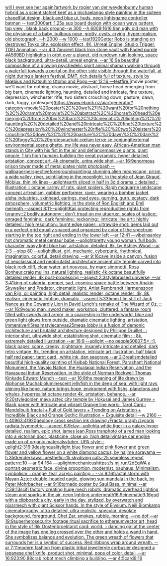 [will I ever see her again?](https://www.ebank.nz/aiartgenerator?category=will%20I%20ever%20see%20her%20again%3F)[artwork by rogier van der weyden](https://www.ebank.nz/aiartgenerator?category=artwork%20by%20rogier%20van%20der%20weyden)[bunny human hybrid as a scientist](https://www.ebank.nz/aiartgenerator?category=bunny%20human%20hybrid%20as%20a%20scientist)[chief keef as a michaelango style painting in the sixteen chapel](https://www.ebank.nz/aiartgenerator?category=chief%20keef%20as%20a%20michaelango%20style%20painting%20in%20the%20sixteen%20chapel)[flat design, black and blue ui, huds, neon lights](https://www.ebank.nz/aiartgenerator?category=flat%20design%2C%20black%20and%20blue%20ui%2C%20huds%2C%20neon%20lights)[game controller batman -- test](https://www.ebank.nz/aiartgenerator?category=game%20controller%20batman%20--%20test)[3000](https://www.ebank.nz/aiartgenerator?category=3000)[art::1.25](https://www.ebank.nz/aiartgenerator?category=art%3A%3A1.25)[a sup board design with ocean wave pattern, top view , blank back ground--w 300 --h 600](https://www.ebank.nz/aiartgenerator?category=a%20sup%20board%20design%20with%20ocean%20wave%20pattern%2C%20top%20view%20%2C%20blank%20back%20ground--w%20300%20--h%20600)[9:16](https://www.ebank.nz/aiartgenerator?category=9%3A16)[16:9](https://www.ebank.nz/aiartgenerator?category=16%3A9)[an ugly old man with the physique of a baby, bulbous nose, grotty, cysts, crying, hyper-realism, old photograph, --h 2000 --w 1000 --test](https://www.ebank.nz/aiartgenerator?category=an%20ugly%20old%20man%20with%20the%20physique%20of%20a%20baby%2C%20bulbous%20nose%2C%20grotty%2C%20cysts%2C%20crying%2C%20hyper-realism%2C%20old%20photograph%2C%20--h%202000%20--w%201000%20--test)[1920](https://www.ebank.nz/aiartgenerator?category=1920)[Getter Robo is standing on destroyed Toyko city, explosion effect, 4K, Unreal Engine, Studio Trigger, TOEI Animation, --ar 4:3](https://www.ebank.nz/aiartgenerator?category=Getter%20Robo%20is%20standing%20on%20destroyed%20Toyko%20city%2C%20explosion%20effect%2C%204K%2C%20Unreal%20Engine%2C%20Studio%20Trigger%2C%20TOEI%20Animation%2C%20--ar%204%3A3)[.7](https://www.ebank.nz/aiartgenerator?category=.7)[ancient black Iron stone vault with Faded purple #A569BD highlights in orbit over a planet, old rundown ruin looking, space black background, ultra-detail, unreal engine, --ar 16:9](https://www.ebank.nz/aiartgenerator?category=ancient%20black%20Iron%20stone%20vault%20with%20Faded%20purple%20%23A569BD%20highlights%20in%20orbit%20over%20a%20planet%2C%20old%20rundown%20ruin%20looking%2C%20space%20black%20background%2C%20ultra-detail%2C%20unreal%20engine%2C%20--ar%2016%3A9)[a beautiful composition of a glowing psychedelic spirit animal shaman walking through a waterfall towards a portal on the other side visible through the waterfall, at night during a lantern festival, DMT,  rich details full of texture, style by Mœbius and Katsuhiro Otomo and Pogo —ar 12:16 —test](https://www.ebank.nz/aiartgenerator?category=a%20beautiful%20composition%20of%20a%20glowing%20psychedelic%20spirit%20animal%20shaman%20walking%20through%20a%20waterfall%20towards%20a%20portal%20on%20the%20other%20side%20visible%20through%20the%20waterfall%2C%20at%20night%20during%20a%20lantern%20festival%2C%20DMT%2C%20%20rich%20details%20full%20of%20texture%2C%20style%20by%20M%C5%93bius%20and%20Katsuhiro%20Otomo%20and%20Pogo%20%E2%80%94ar%2012%3A16%20%E2%80%94test)[fire.](https://www.ebank.nz/aiartgenerator?category=fire.)[movie poster, we'll want for nothing, drama movie, abstract, horse head emerging from big barn, cinematic lighting, haunting, detailed and intricate, fine texture, depression, winchester rifle, two sisters crouching down,  pasture, dawn, dark, foggy, grotesque](https://www.ebank.nz/aiartgenerator?category=movie%20poster%2C%20we%27ll%20want%20for%20nothing%2C%20drama%20movie%2C%20abstract%2C%20horse%20head%20emerging%20from%20big%20barn%2C%20cinematic%20lighting%2C%20haunting%2C%20detailed%20and%20intricate%2C%20fine%20texture%2C%20depression%2C%20winchester%20rifle%2C%20two%20sisters%20crouching%20down%2C%20%20pasture%2C%20dawn%2C%20dark%2C%20foggy%2C%20grotesque)[ubi cœlum terræ se conjungit](https://www.ebank.nz/aiartgenerator?category=ubi%20c%C5%93lum%20terr%C3%A6%20se%20conjungit)[external environmental scene ghetto, my life was never easy, African-American man stands in City with his fist in the air and defiance](https://www.ebank.nz/aiartgenerator?category=external%20environmental%20scene%20ghetto%2C%20my%20life%20was%20never%20easy%2C%20African-American%20man%20stands%20in%20City%20with%20his%20fist%20in%20the%20air%20and%20defiance)[massive giants, giant people, 1 km high humans building the great pyramids, hyper detailed, artstation, concept art, 4k cinematic, untra wide shot,  --ar 16:9](https://www.ebank.nz/aiartgenerator?category=massive%20giants%2C%20giant%20people%2C%201%20km%20high%20humans%20building%20the%20great%20pyramids%2C%20hyper%20detailed%2C%20artstation%2C%20concept%20art%2C%204k%20cinematic%2C%20untra%20wide%20shot%2C%20%20--ar%2016%3A9)[enormous prison tower made of metal plates night photobash --wallpaper](https://www.ebank.nz/aiartgenerator?category=enormous%20prison%20tower%20made%20of%20metal%20plates%20night%20photobash%20--wallpaper)[perspective](https://www.ebank.nz/aiartgenerator?category=perspective)[foreground](https://www.ebank.nz/aiartgenerator?category=foreground)[painting](https://www.ebank.nz/aiartgenerator?category=painting)[a stunning alien moonscape, prism, a wide valley, river, scintillating in the moonlight, in the style of Jean Giraud, Möbius, thin ink lines](https://www.ebank.nz/aiartgenerator?category=a%20stunning%20alien%20moonscape%2C%20prism%2C%20a%20wide%20valley%2C%20river%2C%20scintillating%20in%20the%20moonlight%2C%20in%20the%20style%20of%20Jean%20Giraud%2C%20M%C3%B6bius%2C%20thin%20ink%20lines)[--uplight](https://www.ebank.nz/aiartgenerator?category=--uplight)[earth sliced in half in 3d diorama :: detailed :: illustration :: octane ::](https://www.ebank.nz/aiartgenerator?category=earth%20sliced%20in%20half%20in%203d%20diorama%20%3A%3A%20detailed%20%3A%3A%20illustration%20%3A%3A%20octane%20%3A%3A)[army of rats, giant spiders, Ralph mcquarrie landscape concept art](https://www.ebank.nz/aiartgenerator?category=army%20of%20rats%2C%20giant%20spiders%2C%20Ralph%20mcquarrie%20landscape%20concept%20art)[realism, gabber performer, raver, wearing a bomber jacket, alpha industries, skinhead, earings,  mad eyes, gurning, gurn, ecstacy, dark atmosphere, volumetric lighting, in the style of Ron English and Emil melmoth --aspect 8:11](https://www.ebank.nz/aiartgenerator?category=realism%2C%20gabber%20performer%2C%20raver%2C%20wearing%20a%20bomber%20jacket%2C%20alpha%20industries%2C%20skinhead%2C%20earings%2C%20%20mad%20eyes%2C%20gurning%2C%20gurn%2C%20ecstacy%2C%20dark%20atmosphere%2C%20volumetric%20lighting%2C%20in%20the%20style%20of%20Ron%20English%20and%20Emil%20melmoth%20--aspect%208%3A11)[--uplight](https://www.ebank.nz/aiartgenerator?category=--uplight)[Kaii protecting reproductive rights from tyranny::2 bodily autonomy:: don't tread on my utuerus:: scales of justice:: enraged feminine:: dark feminine:: reckoning:: intricate line art:: highly detailed:: high resolution:: burnt edge paper:: ultrawide shot::](https://www.ebank.nz/aiartgenerator?category=Kaii%20protecting%20reproductive%20rights%20from%20tyranny%3A%3A2%20bodily%20autonomy%3A%3A%20don%27t%20tread%20on%20my%20utuerus%3A%3A%20scales%20of%20justice%3A%3A%20enraged%20feminine%3A%3A%20dark%20feminine%3A%3A%20reckoning%3A%3A%20intricate%20line%20art%3A%3A%20highly%20detailed%3A%3A%20high%20resolution%3A%3A%20burnt%20edge%20paper%3A%3A%20ultrawide%20shot%3A%3A)[gems laid out in a perfect grid equally spaced and organized by color of the spectrum starting in the top right and ending in the lower left —ar 12:41 —vibe](https://www.ebank.nz/aiartgenerator?category=gems%20laid%20out%20in%20a%20perfect%20grid%20equally%20spaced%20and%20organized%20by%20color%20of%20the%20spectrum%20starting%20in%20the%20top%20right%20and%20ending%20in%20the%20lower%20left%20%E2%80%94ar%2012%3A41%20%E2%80%94vibe)[insanley hot chromatic metal centaur babe --uplight](https://www.ebank.nz/aiartgenerator?category=insanley%20hot%20chromatic%20metal%20centaur%20babe%20--uplight)[pretty young woman, full body, character, wavy light blue hair, artstation, detailed, 8k, by Ashley Wood --ar 2:3 --stop 80 --uplight](https://www.ebank.nz/aiartgenerator?category=pretty%20young%20woman%2C%20full%20body%2C%20character%2C%20wavy%20light%20blue%20hair%2C%20artstation%2C%20detailed%2C%208k%2C%20by%20Ashley%20Wood%20--ar%202%3A3%20--stop%2080%20--uplight)[illust, girl, mechanic, cyberpunk, rhythmical, imagination, colorful, detail drawing, --ar 9:16](https://www.ebank.nz/aiartgenerator?category=illust%2C%20girl%2C%20mechanic%2C%20cyberpunk%2C%20rhythmical%2C%20imagination%2C%20colorful%2C%20detail%20drawing%2C%20--ar%209%3A16)[cave inside a canyon, fusion of neoclassical and neobrutalist architecture ancient city temple carved into black rock cliff, clear water, art nouveau, by marc simonetti, Rosa Bonheur,craig mullins, natural lighting, realistic 4k octane beautifully detailed render, 4k post-processing --aspect 2:3](https://www.ebank.nz/aiartgenerator?category=cave%20inside%20a%20canyon%2C%20fusion%20of%20neoclassical%20and%20neobrutalist%20architecture%20ancient%20city%20temple%20carved%20into%20black%20rock%20cliff%2C%20clear%20water%2C%20art%20nouveau%2C%20by%20marc%20simonetti%2C%20Rosa%20Bonheur%2Ccraig%20mullins%2C%20natural%20lighting%2C%20realistic%204k%20octane%20beautifully%20detailed%20render%2C%204k%20post-processing%20--aspect%202%3A3)[style](https://www.ebank.nz/aiartgenerator?category=style)[bruised universe, —ar 3:4](https://www.ebank.nz/aiartgenerator?category=bruised%20universe%2C%20%E2%80%94ar%203%3A4)[1](https://www.ebank.nz/aiartgenerator?category=1)[king of calabria, pompei, sad, cosmic](https://www.ebank.nz/aiartgenerator?category=king%20of%20calabria%2C%20pompei%2C%20sad%2C%20cosmic)[a space battle between Anakin Skywalker and Predator, cinematic light, Artist Rembrandt Harmenszoon van Rijn, oil painting, high detail, realistic render, octane render, 4k, 8k, realism, cinematic lighting, dramatic --aspect 5:3](https://www.ebank.nz/aiartgenerator?category=a%20space%20battle%20between%20Anakin%20Skywalker%20and%20Predator%2C%20cinematic%20light%2C%20Artist%20Rembrandt%20Harmenszoon%20van%20Rijn%2C%20oil%20painting%2C%20high%20detail%2C%20realistic%20render%2C%20octane%20render%2C%204k%2C%208k%2C%20realism%2C%20cinematic%20lighting%2C%20dramatic%20--aspect%205%3A3)[35mm film still of Jack Nance as the Cowardly Lion in David Lynch's remake of The Wizard of Oz. :: --ar 16:9](https://www.ebank.nz/aiartgenerator?category=35mm%20film%20still%20of%20Jack%20Nance%20as%20the%20Cowardly%20Lion%20in%20David%20Lynch%27s%20remake%20of%20The%20Wizard%20of%20Oz.%20%3A%3A%20--ar%2016%3A9)[young man, sword maker, workshop, cluttered, a fantasy room filled with swords and armor, in a spaceship in the underworld, blue and green light glows from outside, dramatic cinematic lighting, artstation, immersive](https://www.ebank.nz/aiartgenerator?category=young%20man%2C%20sword%20maker%2C%20workshop%2C%20cluttered%2C%20a%20fantasy%20room%20filled%20with%20swords%20and%20armor%2C%20in%20a%20spaceship%20in%20the%20underworld%2C%20blue%20and%20green%20light%20glows%20from%20outside%2C%20dramatic%20cinematic%20lighting%2C%20artstation%2C%20immersive)[4:5](https://www.ebank.nz/aiartgenerator?category=4%3A5)[realm](https://www.ebank.nz/aiartgenerator?category=realm)[style](https://www.ebank.nz/aiartgenerator?category=style)[canvas](https://www.ebank.nz/aiartgenerator?category=canvas)[25](https://www.ebank.nz/aiartgenerator?category=25)[mega lobby is a fusion of demonic architecture and brutalist architecture designed by Philippe Druillet : : interior shot, ultrawide shot, establishing shot, cinematic film : : 8k, extremely detailed illustration --ar 16:9 --uplight --no people](https://www.ebank.nz/aiartgenerator?category=mega%20lobby%20is%20a%20fusion%20of%20demonic%20architecture%20and%20brutalist%20architecture%20designed%20by%20Philippe%20Druillet%20%3A%20%3A%20interior%20shot%2C%20ultrawide%20shot%2C%20establishing%20shot%2C%20cinematic%20film%20%3A%20%3A%208k%2C%20extremely%20detailed%20illustration%20--ar%2016%3A9%20--uplight%20--no%20people)[6080](https://www.ebank.nz/aiartgenerator?category=6080)[7:5](https://www.ebank.nz/aiartgenerator?category=7%3A5)[< ::1, black paper, scary, creepy, nightmare, insanely intricate and detailed, dark retro vintage, 8k, trending on artstation, intricate art illustration, half black half red paper, tarot card , white ink, dan seagrave --ar 2:3](https://www.ebank.nz/aiartgenerator?category=%3C%20%3A%3A1%2C%20black%20paper%2C%20scary%2C%20creepy%2C%20nightmare%2C%20insanely%20intricate%20and%20detailed%2C%20dark%20retro%20vintage%2C%208k%2C%20trending%20on%20artstation%2C%20intricate%20art%20illustration%2C%20half%20black%20half%20red%20paper%2C%20tarot%20card%20%2C%20white%20ink%2C%20dan%20seagrave%20--ar%202%3A3)[realism](https://www.ebank.nz/aiartgenerator?category=realism)[detailed beautiful high-quality painting of Kaibab National Forest, Parashant National Monument, the Navajo Nation, the Hualapai Indian Reservation, and the Havasupai Indian Reservation. in the style of Norman Rockwell Thomas Kinkade Edward Munch --test --ar 16:8](https://www.ebank.nz/aiartgenerator?category=detailed%20beautiful%20high-quality%20painting%20of%20Kaibab%20National%20Forest%2C%20Parashant%20National%20Monument%2C%20the%20Navajo%20Nation%2C%20the%20Hualapai%20Indian%20Reservation%2C%20and%20the%20Havasupai%20Indian%20Reservation.%20in%20the%20style%20of%20Norman%20Rockwell%20Thomas%20Kinkade%20Edward%20Munch%20--test%20--ar%2016%3A8)[the meaning of life drawn by Alphonse Mucha](https://www.ebank.nz/aiartgenerator?category=the%20meaning%20of%20life%20drawn%20by%20Alphonse%20Mucha)[bioluminescent jellyfish in the deep of sea, with light rays, shining like hope, nature brings hope, enviroment with fishs, planctons and whales, hyperrealist octane render 4k, artstation, behance, --ar 9:20](https://www.ebank.nz/aiartgenerator?category=bioluminescent%20jellyfish%20in%20the%20deep%20of%20sea%2C%20with%20light%20rays%2C%20shining%20like%20hope%2C%20nature%20brings%20hope%2C%20enviroment%20with%20fishs%2C%20planctons%20and%20whales%2C%20hyperrealist%20octane%20render%204k%2C%20artstation%2C%20behance%2C%20--ar%209%3A20)[style](https://www.ebank.nz/aiartgenerator?category=style)[golden maya aztec city temple by Hokusai and James Gurney + Black paper with Intricate and vibrant Orange line work:: Tarot Card:: Mandelbulb fractal + Full of Gold layers + Trending on Artstation + Incredible Black and Orange Gothic Illustration + Exquisite detail  --w 2160  --h 4096](https://www.ebank.nz/aiartgenerator?category=golden%20maya%20aztec%20city%20temple%20by%20Hokusai%20and%20James%20Gurney%20%2B%20Black%20paper%20with%20Intricate%20and%20vibrant%20Orange%20line%20work%3A%3A%20Tarot%20Card%3A%3A%20Mandelbulb%20fractal%20%2B%20Full%20of%20Gold%20layers%20%2B%20Trending%20on%20Artstation%20%2B%20Incredible%20Black%20and%20Orange%20Gothic%20Illustration%20%2B%20Exquisite%20detail%20%20--w%202160%20%20--h%204096)[3:4](https://www.ebank.nz/aiartgenerator?category=3%3A4)[1920](https://www.ebank.nz/aiartgenerator?category=1920)[geology cross section ink drawing,/Fractal graph /Lycoris radiata /symmetric  --aspect 6:9](https://www.ebank.nz/aiartgenerator?category=geology%20cross%20section%20ink%20drawing%2C/Fractal%20graph%20/Lycoris%20radiata%20/symmetric%20%20--aspect%206%3A9)[clay](https://www.ebank.nz/aiartgenerator?category=clay)[--uplight](https://www.ebank.nz/aiartgenerator?category=--uplight)[a whtie tiger in a galaxy,hyper detailed, realism, epic shot, james jean,Ross tran](https://www.ebank.nz/aiartgenerator?category=a%20whtie%20tiger%20in%20a%20galaxy%2Chyper%20detailed%2C%20realism%2C%20epic%20shot%2C%20james%20jean%2CRoss%20tran)[photo of a red man looking into a victorian door, plasticine, close up, high detail](https://www.ebank.nz/aiartgenerator?category=photo%20of%20a%20red%20man%20looking%20into%20a%20victorian%20door%2C%20plasticine%2C%20close%20up%2C%20high%20detail)[vintage car engine made up of organic materials](https://www.ebank.nz/aiartgenerator?category=vintage%20car%20engine%20made%20up%20of%20organic%20materials)[vtuber, UPA style](https://www.ebank.nz/aiartgenerator?category=vtuber%2C%20UPA%20style)[--uplight](https://www.ebank.nz/aiartgenerator?category=--uplight)[2:3](https://www.ebank.nz/aiartgenerator?category=2%3A3)[16:9](https://www.ebank.nz/aiartgenerator?category=16%3A9)[design](https://www.ebank.nz/aiartgenerator?category=design)[quality](https://www.ebank.nz/aiartgenerator?category=quality)[light blue flower and pink flower and green flower and yellow flower on a white diamond cactus, by hajime sorayama —h 350](https://www.ebank.nz/aiartgenerator?category=light%20blue%20flower%20and%20pink%20flower%20and%20green%20flower%20and%20yellow%20flower%20on%20a%20white%20diamond%20cactus%2C%20by%20hajime%20sorayama%20%E2%80%94h%20350)[render](https://www.ebank.nz/aiartgenerator?category=render)[kawaii aesthetic::15 skydiving cats::25 seamless repeat pattern::10  —ar 94:164 —uplight](https://www.ebank.nz/aiartgenerator?category=kawaii%20aesthetic%3A%3A15%20skydiving%20cats%3A%3A25%20seamless%20repeat%20pattern%3A%3A10%20%20%E2%80%94ar%2094%3A164%20%E2%80%94uplight)[mechanicus](https://www.ebank.nz/aiartgenerator?category=mechanicus)[https://s.mj.run/2dEqWA  a portrait geometric face, divine proportion, modernist, bauhaus, Minimalism, symbolism :: orange, teal, acrylic painting :: --ar 9:16](https://www.ebank.nz/aiartgenerator?category=https%3A//s.mj.run/2dEqWA%20%20a%20portrait%20geometric%20face%2C%20divine%20proportion%2C%20modernist%2C%20bauhaus%2C%20Minimalism%2C%20symbolism%20%3A%3A%20orange%2C%20teal%2C%20acrylic%20painting%20%3A%3A%20--ar%209%3A16)[fractal storm with Mayan Aztec double-headed eagle, glowing sun mandala in the back, by Peter Mohrbacher  --ar 9:16](https://www.ebank.nz/aiartgenerator?category=fractal%20storm%20with%20Mayan%20Aztec%20double-headed%20eagle%2C%20glowing%20sun%20mandala%20in%20the%20back%2C%20by%20Peter%20Mohrbacher%20%20--ar%209%3A16)[tornado poster by Saul Bass, minimal --ar 2:3](https://www.ebank.nz/aiartgenerator?category=tornado%20poster%20by%20Saul%20Bass%2C%20minimal%20--ar%202%3A3)[9:13](https://www.ebank.nz/aiartgenerator?category=9%3A13)[scifi factory creating huge mech robots, dramatic overhead lighting, steam and sparks in the air, neon lighting underneath](https://www.ebank.nz/aiartgenerator?category=scifi%20factory%20creating%20huge%20mech%20robots%2C%20dramatic%20overhead%20lighting%2C%20steam%20and%20sparks%20in%20the%20air%2C%20neon%20lighting%20underneath)[16:9](https://www.ebank.nz/aiartgenerator?category=16%3A9)[cinematic](https://www.ebank.nz/aiartgenerator?category=cinematic)[9:16](https://www.ebank.nz/aiartgenerator?category=9%3A16)[god with a clipboard::](https://www.ebank.nz/aiartgenerator?category=god%20with%20a%20clipboard%3A%3A)[a city, early in the day, stylized, by overwatch and pixar](https://www.ebank.nz/aiartgenerator?category=a%20city%2C%20early%20in%20the%20day%2C%20stylized%2C%20by%20overwatch%20and%20pixar)[mech with giant Scissor hands. In the style of Elysium. Neill Blomkamp cinematography, ultra detailed, ultra realistic, specular, desolate background, foreground, Chet Zar, smokes, rubble, morning,  —no dof —ar 19:9](https://www.ebank.nz/aiartgenerator?category=mech%20with%20giant%20Scissor%20hands.%20In%20the%20style%20of%20Elysium.%20Neill%20Blomkamp%20cinematography%2C%20ultra%20detailed%2C%20ultra%20realistic%2C%20specular%2C%20desolate%20background%2C%20foreground%2C%20Chet%20Zar%2C%20smokes%2C%20rubble%2C%20morning%2C%20%20%E2%80%94no%20dof%20%E2%80%94ar%2019%3A9)[superhero](https://www.ebank.nz/aiartgenerator?category=superhero)[security footage ritual sacrifice to ethereum](https://www.ebank.nz/aiartgenerator?category=security%20footage%20ritual%20sacrifice%20to%20ethereum)[vector art, head in the style of Rik Oostenbroek](https://www.ebank.nz/aiartgenerator?category=vector%20art%2C%20head%20in%20the%20style%20of%20Rik%20Oostenbroek)[tarot card: world. :: dancing girl at the center of the image has one leg crossed over the other and holds a wand in hand. She symbolizes balance and evolution.  The green wreath of flowers that surrounds her is a symbol of success. Red ribbons wrap around wreath. --ar 7:11](https://www.ebank.nz/aiartgenerator?category=tarot%20card%3A%20world.%20%3A%3A%20dancing%20girl%20at%20the%20center%20of%20the%20image%20has%20one%20leg%20crossed%20over%20the%20other%20and%20holds%20a%20wand%20in%20hand.%20She%20symbolizes%20balance%20and%20evolution.%20%20The%20green%20wreath%20of%20flowers%20that%20surrounds%20her%20is%20a%20symbol%20of%20success.%20Red%20ribbons%20wrap%20around%20wreath.%20--ar%207%3A11)[modern fashion from plastic tribal jewellery](https://www.ebank.nz/aiartgenerator?category=modern%20fashion%20from%20plastic%20tribal%20jewellery)[le corbusier designed a japanese chef knife, product shot, minimal, pops of color, detail, --ar 16:9](https://www.ebank.nz/aiartgenerator?category=le%20corbusier%20designed%20a%20japanese%20chef%20knife%2C%20product%20shot%2C%20minimal%2C%20pops%20of%20color%2C%20detail%2C%20--ar%2016%3A9)[23:9](https://www.ebank.nz/aiartgenerator?category=23%3A9)[0.88](https://www.ebank.nz/aiartgenerator?category=0.88)[crab robot mech climbing a building. —ar 4:5](https://www.ebank.nz/aiartgenerator?category=crab%20robot%20mech%20climbing%20a%20building.%20%E2%80%94ar%204%3A5)[card](https://www.ebank.nz/aiartgenerator?category=card)[9:16](https://www.ebank.nz/aiartgenerator?category=9%3A16)